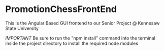 # PromotionChessFrontEnd
This is the Angular Based GUI frontend to our Senior Project @ Kennesaw State University

*IMPORTANT*
Be sure to run the "npm install" command into the terminal inside the project directory to install the required node modules
